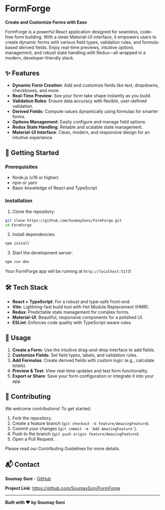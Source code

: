 # FormForge

**Create and Customize Forms with Ease**

FormForge is a powerful React application designed for seamless, code-free form building. With a sleek Material-UI interface, it empowers users to create dynamic forms with various field types, validation rules, and formula-based derived fields. Enjoy real-time previews, intuitive options management, and robust state handling with Redux—all wrapped in a modern, developer-friendly stack.

## ✨ Features

- **Dynamic Form Creation**: Add and customize fields like text, dropdowns, checkboxes, and more.
- **Real-Time Preview**: See your form take shape instantly as you build.
- **Validation Rules**: Ensure data accuracy with flexible, user-defined validation.
- **Derived Fields**: Compute values dynamically using formulas for smarter forms.
- **Options Management**: Easily configure and manage field options.
- **Redux State Handling**: Reliable and scalable state management.
- **Material-UI Interface**: Clean, modern, and responsive design for an intuitive experience.

## 🚀 Getting Started

### Prerequisites

- Node.js (v16 or higher)
- npm or yarn
- Basic knowledge of React and TypeScript

### Installation

1. Clone the repository:

```bash
git clone https://github.com/SoumaySoni/FormForge.git
cd FormForge
```

2. Install dependencies:

```bash
npm install
```

3. Start the development server:

```bash
npm run dev
```

Your FormForge app will be running at `http://localhost:5173`!

## 🛠️ Tech Stack

- **React + TypeScript**: For a robust and type-safe front-end.
- **Vite**: Lightning-fast build tool with Hot Module Replacement (HMR).
- **Redux**: Predictable state management for complex forms.
- **Material-UI**: Beautiful, responsive components for a polished UI.
- **ESLint**: Enforces code quality with TypeScript-aware rules.

## 📖 Usage

1. **Create a Form**: Use the intuitive drag-and-drop interface to add fields.
2. **Customize Fields**: Set field types, labels, and validation rules.
3. **Add Formulas**: Create derived fields with custom logic (e.g., calculate totals).
4. **Preview & Test**: View real-time updates and test form functionality.
5. **Export or Share**: Save your form configuration or integrate it into your app.

## 🤝 Contributing

We welcome contributions! To get started:

1. Fork the repository.
2. Create a feature branch (`git checkout -b feature/AmazingFeature`).
3. Commit your changes (`git commit -m 'Add AmazingFeature'`).
4. Push to the branch (`git push origin feature/AmazingFeature`).
5. Open a Pull Request.

Please read our Contributing Guidelines for more details.

## 📬 Contact

**Soumay Soni** - [GitHub](https://github.com/SoumaySoni)

**Project Link**: https://github.com/SoumaySoni/FormForge

---

**Built with ❤️ by Soumay Soni**
